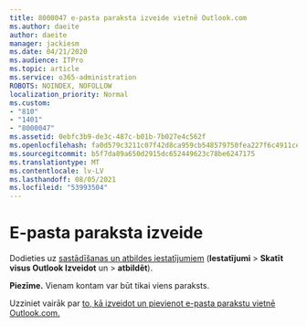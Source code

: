 ```yaml
---
title: 8000047 e-pasta paraksta izveide vietnē Outlook.com
ms.author: daeite
author: daeite
manager: jackiesm
ms.date: 04/21/2020
ms.audience: ITPro
ms.topic: article
ms.service: o365-administration
ROBOTS: NOINDEX, NOFOLLOW
localization_priority: Normal
ms.custom:
- "810"
- "1401"
- "8000047"
ms.assetid: 0ebfc3b9-de3c-487c-b01b-7b027e4c562f
ms.openlocfilehash: fa0d579c3211c07f42d8ca959cb548579750fea227f6c4911cea099ca66c1bca
ms.sourcegitcommit: b5f7da89a650d2915dc652449623c78be6247175
ms.translationtype: MT
ms.contentlocale: lv-LV
ms.lasthandoff: 08/05/2021
ms.locfileid: "53993504"
---
```

# <a name="how-to-create-an-email-signature"></a>E-pasta paraksta izveide

Dodieties uz [sastādīšanas un atbildes iestatījumiem](https://go.microsoft.com/fwlink/?linkid=2006164) (**Iestatījumi** \> **Skatīt visus Outlook Izveidot** un \> **atbildēt**).
  
 **Piezīme.** Vienam kontam var būt tikai viens paraksts.
  
Uzziniet vairāk par [to, kā izveidot un pievienot e-pasta parakstu vietnē Outlook.com.](https://support.office.com/article/776d9006-abdf-444e-b5b7-a61821dff034?wt.mc_id=Office_Outlook_com_Alchemy)

